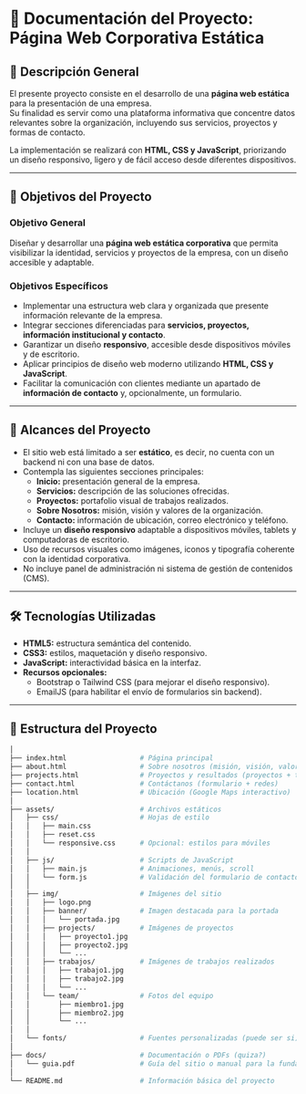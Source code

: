 # 📖 Documentación del Proyecto: Página Web Corporativa Estática

## 📌 Descripción General
El presente proyecto consiste en el desarrollo de una **página web estática** para la presentación de una empresa.  
Su finalidad es servir como una plataforma informativa que concentre datos relevantes sobre la organización, incluyendo sus servicios, proyectos y formas de contacto.

La implementación se realizará con **HTML, CSS y JavaScript**, priorizando un diseño responsivo, ligero y de fácil acceso desde diferentes dispositivos.

---

## 🎯 Objetivos del Proyecto

### Objetivo General
Diseñar y desarrollar una **página web estática corporativa** que permita visibilizar la identidad, servicios y proyectos de la empresa, con un diseño accesible y adaptable.

### Objetivos Específicos
- Implementar una estructura web clara y organizada que presente información relevante de la empresa.  
- Integrar secciones diferenciadas para **servicios, proyectos, información institucional y contacto**.  
- Garantizar un diseño **responsivo**, accesible desde dispositivos móviles y de escritorio.  
- Aplicar principios de diseño web moderno utilizando **HTML, CSS y JavaScript**.  
- Facilitar la comunicación con clientes mediante un apartado de **información de contacto** y, opcionalmente, un formulario.  

---

## 📌 Alcances del Proyecto
- El sitio web está limitado a ser **estático**, es decir, no cuenta con un backend ni con una base de datos.  
- Contempla las siguientes secciones principales:
  - **Inicio:** presentación general de la empresa.  
  - **Servicios:** descripción de las soluciones ofrecidas.  
  - **Proyectos:** portafolio visual de trabajos realizados.  
  - **Sobre Nosotros:** misión, visión y valores de la organización.  
  - **Contacto:** información de ubicación, correo electrónico y teléfono.  
- Incluye un **diseño responsivo** adaptable a dispositivos móviles, tablets y computadoras de escritorio.  
- Uso de recursos visuales como imágenes, iconos y tipografía coherente con la identidad corporativa.  
- No incluye panel de administración ni sistema de gestión de contenidos (CMS).  

---

## 🛠 Tecnologías Utilizadas
- **HTML5:** estructura semántica del contenido.  
- **CSS3:** estilos, maquetación y diseño responsivo.  
- **JavaScript:** interactividad básica en la interfaz.  
- **Recursos opcionales:**  
  - Bootstrap o Tailwind CSS (para mejorar el diseño responsivo).  
  - EmailJS (para habilitar el envío de formularios sin backend).  

---

## 📂 Estructura del Proyecto
```bash
│
├── index.html                  # Página principal
├── about.html                  # Sobre nosotros (misión, visión, valores, equipo)
├── projects.html               # Proyectos y resultados (proyectos + trabajos realizados)
├── contact.html                # Contáctanos (formulario + redes)
├── location.html               # Ubicación (Google Maps interactivo)
│
├── assets/                     # Archivos estáticos
│   ├── css/                    # Hojas de estilo
│   │   ├── main.css
│   │   ├── reset.css
│   │   └── responsive.css      # Opcional: estilos para móviles
│   │
│   ├── js/                     # Scripts de JavaScript
│   │   ├── main.js             # Animaciones, menús, scroll
│   │   └── form.js             # Validación del formulario de contacto
│   │
│   ├── img/                    # Imágenes del sitio
│   │   ├── logo.png
│   │   ├── banner/             # Imagen destacada para la portada
│   │   │   └── portada.jpg
│   │   ├── projects/           # Imágenes de proyectos
│   │   │   ├── proyecto1.jpg
│   │   │   ├── proyecto2.jpg
│   │   │   └── ...
│   │   ├── trabajos/           # Imágenes de trabajos realizados
│   │   │   ├── trabajo1.jpg
│   │   │   ├── trabajo2.jpg
│   │   │   └── ...
│   │   └── team/               # Fotos del equipo
│   │       ├── miembro1.jpg
│   │       ├── miembro2.jpg
│   │       └── ...
│   │
│   └── fonts/                  # Fuentes personalizadas (puede ser si)
│
├── docs/                       # Documentación o PDFs (quiza?)
│   └── guia.pdf                # Guía del sitio o manual para la fundación
│
└── README.md                   # Información básica del proyecto
